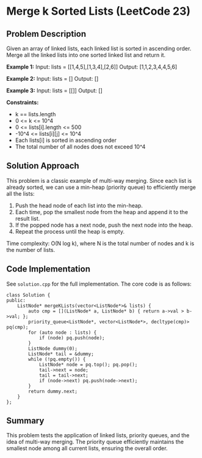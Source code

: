 # Merge k Sorted Lists (LeetCode 23)

## Problem Description
Given an array of linked lists, each linked list is sorted in ascending order. Merge all the linked lists into one sorted linked list and return it.

**Example 1:**
Input: lists = [[1,4,5],[1,3,4],[2,6]]
Output: [1,1,2,3,4,4,5,6]

**Example 2:**
Input: lists = []
Output: []

**Example 3:**
Input: lists = [[]]
Output: []

**Constraints:**
- k == lists.length
- 0 <= k <= 10^4
- 0 <= lists[i].length <= 500
- -10^4 <= lists[i][j] <= 10^4
- Each lists[i] is sorted in ascending order
- The total number of all nodes does not exceed 10^4

## Solution Approach
This problem is a classic example of multi-way merging. Since each list is already sorted, we can use a min-heap (priority queue) to efficiently merge all the lists:

1. Push the head node of each list into the min-heap.
2. Each time, pop the smallest node from the heap and append it to the result list.
3. If the popped node has a next node, push the next node into the heap.
4. Repeat the process until the heap is empty.

Time complexity: O(N log k), where N is the total number of nodes and k is the number of lists.

## Code Implementation
See `solution.cpp` for the full implementation. The core code is as follows:

```
class Solution {
public:
    ListNode* mergeKLists(vector<ListNode*>& lists) {
        auto cmp = [](ListNode* a, ListNode* b) { return a->val > b->val; };
        priority_queue<ListNode*, vector<ListNode*>, decltype(cmp)> pq(cmp);
        for (auto node : lists) {
            if (node) pq.push(node);
        }
        ListNode dummy(0);
        ListNode* tail = &dummy;
        while (!pq.empty()) {
            ListNode* node = pq.top(); pq.pop();
            tail->next = node;
            tail = tail->next;
            if (node->next) pq.push(node->next);
        }
        return dummy.next;
    }
};
```

## Summary
This problem tests the application of linked lists, priority queues, and the idea of multi-way merging. The priority queue efficiently maintains the smallest node among all current lists, ensuring the overall order.
